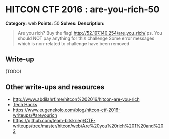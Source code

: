# HITCON CTF 2016 : are-you-rich-50

**Category:** web
**Points:** 50
**Solves:**
**Description:**

> Are you rich? Buy the flag! <http://52.197.140.254/are_you_rich/> ps. You should NOT pay anything for this challenge Some error messages which is non-related to challenge have been removed


## Write-up

(TODO)

## Other write-ups and resources

* http://www.abdilahrf.me/hitcon%202016/hitcon-are-you-rich
* [Tech Hacks](https://nacayoshi00.wordpress.com/2016/10/09/hitcon-2016-writeup/)
* https://www.eugenekolo.com/blog/hitcon-ctf-2016-writeups/#areyourich
* https://github.com/team-bitskrieg/CTF-writeups/tree/master/hitcon/web/Are%20you%20rich%201%20and%202
